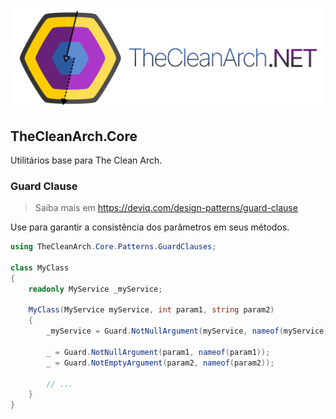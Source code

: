 ![The Clean Arch for .NET](https://raw.githubusercontent.com/Hibex-Solutions/TheCleanArch/main/docs/images/CleanArchBanner.png)

## TheCleanArch.Core

Utilitários base para The Clean Arch.

### Guard Clause

> Saiba mais em https://deviq.com/design-patterns/guard-clause

Use para garantir a consistência dos parâmetros em seus métodos.

```c#
using TheCleanArch.Core.Patterns.GuardClauses;

class MyClass
{
    readonly MyService _myService;

    MyClass(MyService myService, int param1, string param2)
    {
        _myService = Guard.NotNullArgument(myService, nameof(myService));

        _ = Guard.NotNullArgument(param1, nameof(param1));
        _ = Guard.NotEmptyArgument(param2, nameof(param2));

        // ...
    }
}
```